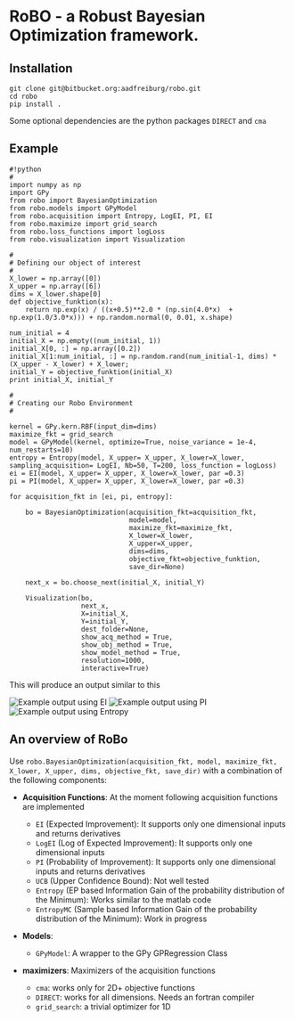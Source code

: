 RoBO - a Robust Bayesian Optimization framework.
================================================

Installation
------------

	   

```
git clone git@bitbucket.org:aadfreiburg/robo.git
cd robo
pip install .
```

Some optional dependencies are the python packages `DIRECT` and `cma`


Example 
-------


```
#!python
#
import numpy as np
import GPy
from robo import BayesianOptimization
from robo.models import GPyModel 
from robo.acquisition import Entropy, LogEI, PI, EI
from robo.maximize import grid_search
from robo.loss_functions import logLoss
from robo.visualization import Visualization

#
# Defining our object of interest
#
X_lower = np.array([0])
X_upper = np.array([6])
dims = X_lower.shape[0]
def objective_funktion(x):
    return np.exp(x) / ((x+0.5)**2.0 * (np.sin(4.0*x)  + np.exp(1.0/3.0*x))) + np.random.normal(0, 0.01, x.shape)

num_initial = 4
initial_X = np.empty((num_initial, 1))
initial_X[0, :] = np.array([0.2])
initial_X[1:num_initial, :] = np.random.rand(num_initial-1, dims) * (X_upper - X_lower) + X_lower;
initial_Y = objective_funktion(initial_X)
print initial_X, initial_Y

#
# Creating our Robo Environment
#

kernel = GPy.kern.RBF(input_dim=dims)
maximize_fkt = grid_search
model = GPyModel(kernel, optimize=True, noise_variance = 1e-4, num_restarts=10)
entropy = Entropy(model, X_upper= X_upper, X_lower=X_lower, sampling_acquisition= LogEI, Nb=50, T=200, loss_function = logLoss)
ei = EI(model, X_upper= X_upper, X_lower=X_lower, par =0.3)
pi = PI(model, X_upper= X_upper, X_lower=X_lower, par =0.3)

for acquisition_fkt in [ei, pi, entropy]:
    
    bo = BayesianOptimization(acquisition_fkt=acquisition_fkt, 
                              model=model, 
                              maximize_fkt=maximize_fkt, 
                              X_lower=X_lower, 
                              X_upper=X_upper, 
                              dims=dims, 
                              objective_fkt=objective_funktion, 
                              save_dir=None)
    
    next_x = bo.choose_next(initial_X, initial_Y)
    
    Visualization(bo, 
                  next_x, 
                  X=initial_X, 
                  Y=initial_Y, 
                  dest_folder=None, 
                  show_acq_method = True, 
                  show_obj_method = True, 
                  show_model_method = True, 
                  resolution=1000, 
                  interactive=True)

```
	
This will produce an output similar to this

![Example output using EI](http://renumi.de/readme_example_ei.png)
![Example output using PI](http://renumi.de/readme_example_pi.png)
![Example output using Entropy](http://renumi.de/readme_example_entropy.png)



An overview of RoBo
-------------------

Use `robo.BayesianOptimization(acquisition_fkt, model, maximize_fkt, X_lower, X_upper, dims, objective_fkt, save_dir)` with a combination of the following components:

+ **Acquisition Functions**: At the moment following acquisition functions are implemented
  - `EI` (Expected Improvement): It supports only one dimensional inputs and returns derivatives
  - `LogEI` (Log of Expected Improvement): It supports only one dimensional inputs
  - `PI` (Probability of Improvement): It supports only one dimensional inputs and returns derivatives
  - `UCB` (Upper Confidence Bound): Not well tested
  - `Entropy` (EP based Information Gain of the probability distribution of the Minimum): Works similar to the matlab code 
  - `EntropyMC` (Sample based Information Gain of the probability distribution of the Minimum): Work in progress
 
+ **Models**: 
  - `GPyModel`: A wrapper to the GPy GPRegression Class

+ **maximizers**: Maximizers of the acquisition functions
  - `cma`: works only for 2D+ objective functions
  - `DIRECT`: works for all dimensions. Needs an fortran compiler
  - `grid_search`: a trivial optimizer for 1D
 